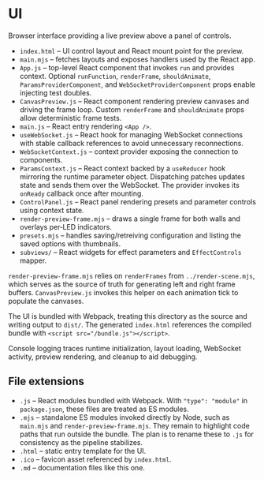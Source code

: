 # UI

Browser interface providing a live preview above a panel of controls.


- `index.html` – UI control layout and React mount point for the preview.
- `main.mjs` – fetches layouts and exposes handlers used by the React app.
- `App.js` – top-level React component that invokes `run` and provides context. Optional `runFunction`, `renderFrame`, `shouldAnimate`, `ParamsProviderComponent`, and `WebSocketProviderComponent` props enable injecting test doubles.
- `CanvasPreview.js` – React component rendering preview canvases and driving the frame loop. Custom `renderFrame` and `shouldAnimate` props allow deterministic frame tests.
- `main.js` – React entry rendering `<App />`.
- `useWebSocket.js` – React hook for managing WebSocket connections with stable callback references to avoid unnecessary reconnections.
- `WebSocketContext.js` – context provider exposing the connection to components.
- `ParamsContext.js` – React context backed by a `useReducer` hook mirroring the runtime parameter object. Dispatching patches updates state and sends them over the WebSocket. The provider invokes its `onReady` callback once after mounting.
- `ControlPanel.js` – React panel rendering presets and parameter controls using context state.
- `render-preview-frame.mjs` – draws a single frame for both walls and overlays per‑LED indicators.
- `presets.mjs` – handles saving/retreiving configuration and listing the saved options with thumbnails.
- `subviews/` – React widgets for effect parameters and `EffectControls` mapper.

`render-preview-frame.mjs` relies on `renderFrames` from `../render-scene.mjs`, which serves as the source of truth for generating left and right frame buffers. `CanvasPreview.js` invokes this helper on each animation tick to populate the canvases.

The UI is bundled with Webpack, treating this directory as the source and writing output to `dist/`.
The generated `index.html` references the compiled bundle with `<script src="/bundle.js"></script>`.

Console logging traces runtime initialization, layout loading, WebSocket activity, preview rendering, and cleanup to aid debugging.

## File extensions

- `.js` – React modules bundled with Webpack. With `"type": "module"` in `package.json`, these files are treated as ES modules.
- `.mjs` – standalone ES modules invoked directly by Node, such as `main.mjs` and `render-preview-frame.mjs`. They remain to highlight code paths that run outside the bundle. The plan is to rename these to `.js` for consistency as the pipeline stabilizes.
- `.html` – static entry template for the UI.
- `.ico` – favicon asset referenced by `index.html`.
- `.md` – documentation files like this one.

